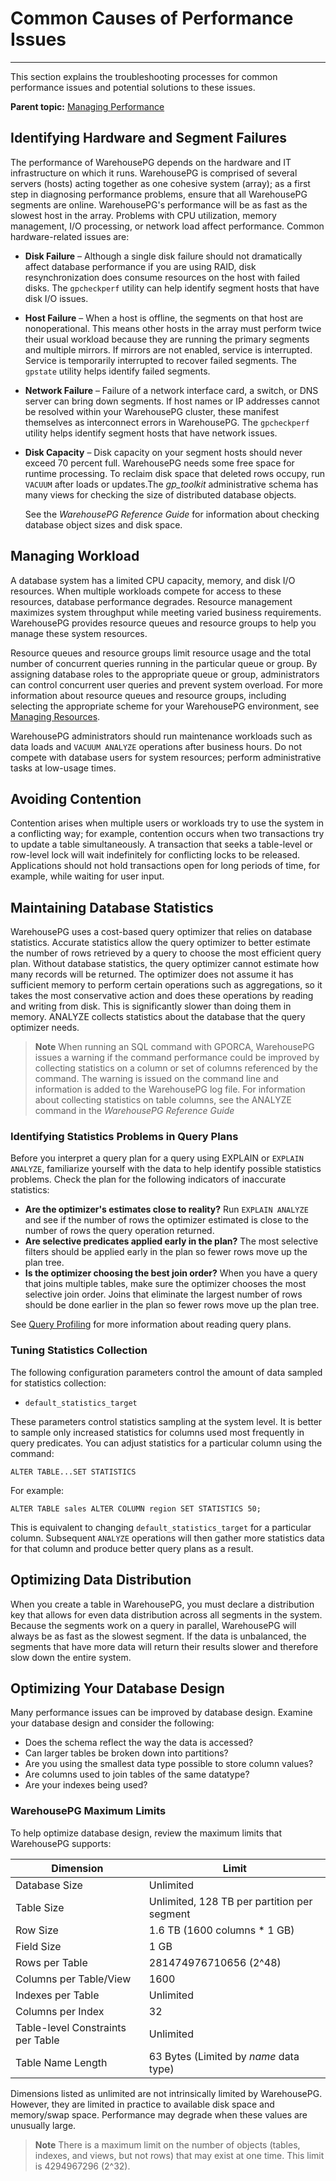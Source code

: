 # Common Causes of Performance Issues
---

This section explains the troubleshooting processes for common performance issues and potential solutions to these issues.

**Parent topic:** [Managing Performance](performance.html)

## <a id="topic2"></a>Identifying Hardware and Segment Failures

The performance of WarehousePG depends on the hardware and IT infrastructure on which it runs. WarehousePG is comprised of several servers \(hosts\) acting together as one cohesive system \(array\); as a first step in diagnosing performance problems, ensure that all WarehousePG segments are online. WarehousePG's performance will be as fast as the slowest host in the array. Problems with CPU utilization, memory management, I/O processing, or network load affect performance. Common hardware-related issues are:

-   **Disk Failure** – Although a single disk failure should not dramatically affect database performance if you are using RAID, disk resynchronization does consume resources on the host with failed disks. The `gpcheckperf` utility can help identify segment hosts that have disk I/O issues.
-   **Host Failure** – When a host is offline, the segments on that host are nonoperational. This means other hosts in the array must perform twice their usual workload because they are running the primary segments and multiple mirrors. If mirrors are not enabled, service is interrupted. Service is temporarily interrupted to recover failed segments. The `gpstate` utility helps identify failed segments.
-   **Network Failure** – Failure of a network interface card, a switch, or DNS server can bring down segments. If host names or IP addresses cannot be resolved within your WarehousePG cluster, these manifest themselves as interconnect errors in WarehousePG. The `gpcheckperf` utility helps identify segment hosts that have network issues.
-   **Disk Capacity** – Disk capacity on your segment hosts should never exceed 70 percent full. WarehousePG needs some free space for runtime processing. To reclaim disk space that deleted rows occupy, run `VACUUM` after loads or updates.The *gp\_toolkit* administrative schema has many views for checking the size of distributed database objects.

    See the *WarehousePG Reference Guide* for information about checking database object sizes and disk space.


## <a id="topic3"></a>Managing Workload

A database system has a limited CPU capacity, memory, and disk I/O resources. When multiple workloads compete for access to these resources, database performance degrades. Resource management maximizes system throughput while meeting varied business requirements. WarehousePG provides resource queues and resource groups to help you manage these system resources.

Resource queues and resource groups limit resource usage and the total number of concurrent queries running in the particular queue or group. By assigning database roles to the appropriate queue or group, administrators can control concurrent user queries and prevent system overload. For more information about resource queues and resource groups, including selecting the appropriate scheme for your WarehousePG environment, see [Managing Resources](wlmgmt.html).

WarehousePG administrators should run maintenance workloads such as data loads and `VACUUM ANALYZE` operations after business hours. Do not compete with database users for system resources; perform administrative tasks at low-usage times.

## <a id="topic4"></a>Avoiding Contention

Contention arises when multiple users or workloads try to use the system in a conflicting way; for example, contention occurs when two transactions try to update a table simultaneously. A transaction that seeks a table-level or row-level lock will wait indefinitely for conflicting locks to be released. Applications should not hold transactions open for long periods of time, for example, while waiting for user input.

## <a id="topic5"></a>Maintaining Database Statistics

WarehousePG uses a cost-based query optimizer that relies on database statistics. Accurate statistics allow the query optimizer to better estimate the number of rows retrieved by a query to choose the most efficient query plan. Without database statistics, the query optimizer cannot estimate how many records will be returned. The optimizer does not assume it has sufficient memory to perform certain operations such as aggregations, so it takes the most conservative action and does these operations by reading and writing from disk. This is significantly slower than doing them in memory. ANALYZE collects statistics about the database that the query optimizer needs.

> **Note** When running an SQL command with GPORCA, WarehousePG issues a warning if the command performance could be improved by collecting statistics on a column or set of columns referenced by the command. The warning is issued on the command line and information is added to the WarehousePG log file. For information about collecting statistics on table columns, see the ANALYZE command in the *WarehousePG Reference Guide*

### <a id="topic6"></a>Identifying Statistics Problems in Query Plans

Before you interpret a query plan for a query using EXPLAIN or `EXPLAIN ANALYZE`, familiarize yourself with the data to help identify possible statistics problems. Check the plan for the following indicators of inaccurate statistics:

-   **Are the optimizer's estimates close to reality?** Run `EXPLAIN ANALYZE` and see if the number of rows the optimizer estimated is close to the number of rows the query operation returned.
-   **Are selective predicates applied early in the plan?** The most selective filters should be applied early in the plan so fewer rows move up the plan tree.
-   **Is the optimizer choosing the best join order?** When you have a query that joins multiple tables, make sure the optimizer chooses the most selective join order. Joins that eliminate the largest number of rows should be done earlier in the plan so fewer rows move up the plan tree.

See [Query Profiling](query/topics/query-profiling.html) for more information about reading query plans.

### <a id="topic7"></a>Tuning Statistics Collection

The following configuration parameters control the amount of data sampled for statistics collection:

-   `default_statistics_target`

These parameters control statistics sampling at the system level. It is better to sample only increased statistics for columns used most frequently in query predicates. You can adjust statistics for a particular column using the command:

`ALTER TABLE...SET STATISTICS`

For example:

```
ALTER TABLE sales ALTER COLUMN region SET STATISTICS 50;

```

This is equivalent to changing `default_statistics_target` for a particular column. Subsequent `ANALYZE` operations will then gather more statistics data for that column and produce better query plans as a result.

## <a id="topic8"></a>Optimizing Data Distribution

When you create a table in WarehousePG, you must declare a distribution key that allows for even data distribution across all segments in the system. Because the segments work on a query in parallel, WarehousePG will always be as fast as the slowest segment. If the data is unbalanced, the segments that have more data will return their results slower and therefore slow down the entire system.

## <a id="topic9"></a>Optimizing Your Database Design

Many performance issues can be improved by database design. Examine your database design and consider the following:

-   Does the schema reflect the way the data is accessed?
-   Can larger tables be broken down into partitions?
-   Are you using the smallest data type possible to store column values?
-   Are columns used to join tables of the same datatype?
-   Are your indexes being used?

### <a id="topic10"></a>WarehousePG Maximum Limits

To help optimize database design, review the maximum limits that WarehousePG supports:

|Dimension|Limit|
|---------|-----|
|Database Size|Unlimited|
|Table Size|Unlimited, 128 TB per partition per segment|
|Row Size|1.6 TB \(1600 columns \* 1 GB\)|
|Field Size|1 GB|
|Rows per Table|281474976710656 \(2^48\)|
|Columns per Table/View|1600|
|Indexes per Table|Unlimited|
|Columns per Index|32|
|Table-level Constraints per Table|Unlimited|
|Table Name Length|63 Bytes \(Limited by *name* data type\)|

Dimensions listed as unlimited are not intrinsically limited by WarehousePG. However, they are limited in practice to available disk space and memory/swap space. Performance may degrade when these values are unusually large.

> **Note** There is a maximum limit on the number of objects \(tables, indexes, and views, but not rows\) that may exist at one time. This limit is 4294967296 \(2^32\).


